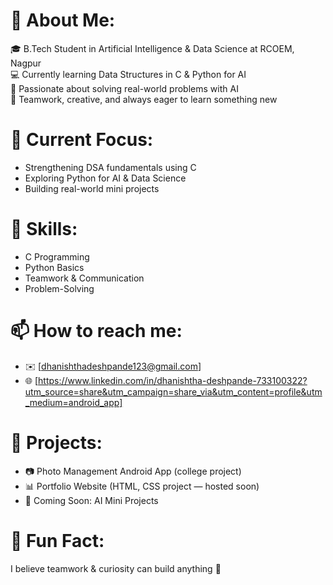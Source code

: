 # 💫 About Me:
🎓 B.Tech Student in Artificial Intelligence & Data Science at RCOEM, Nagpur  
💻 Currently learning Data Structures in C & Python for AI  
🚀 Passionate about solving real-world problems with AI  
🤝 Teamwork, creative, and always eager to learn something new

# 🌱 Current Focus:
- Strengthening DSA fundamentals using C
- Exploring Python for AI & Data Science
- Building real-world mini projects

# 💼 Skills:
- C Programming
- Python Basics
- Teamwork & Communication
- Problem-Solving

# 📫 How to reach me:
- ✉️ [dhanishthadeshpande123@gmail.com]
- 🌐 [https://www.linkedin.com/in/dhanishtha-deshpande-733100322?utm_source=share&utm_campaign=share_via&utm_content=profile&utm_medium=android_app]
  
# 📂 Projects:
- 📷 Photo Management Android App (college project)
- 📊 Portfolio Website (HTML, CSS project — hosted soon)  
- 🧠 Coming Soon: AI Mini Projects

# 📌 Fun Fact:
I believe teamwork & curiosity can build anything 🚀
